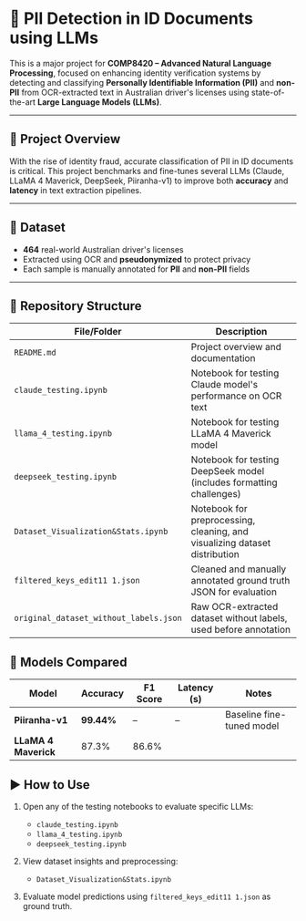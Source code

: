 # 🔐 PII Detection in ID Documents using LLMs

This is a major project for **COMP8420 – Advanced Natural Language Processing**, focused on enhancing identity verification systems by detecting and classifying **Personally Identifiable Information (PII)** and **non-PII** from OCR-extracted text in Australian driver's licenses using state-of-the-art **Large Language Models (LLMs)**.

---

## 🚀 Project Overview

With the rise of identity fraud, accurate classification of PII in ID documents is critical. This project benchmarks and fine-tunes several LLMs (Claude, LLaMA 4 Maverick, DeepSeek, Piiranha-v1) to improve both **accuracy** and **latency** in text extraction pipelines.

---

## 📁 Dataset

- **464** real-world Australian driver's licenses
- Extracted using OCR and **pseudonymized** to protect privacy
- Each sample is manually annotated for **PII** and **non-PII** fields

---

## 📂 Repository Structure

| File/Folder                           | Description |
|--------------------------------------|-------------|
| `README.md`                          | Project overview and documentation |
| `claude_testing.ipynb`               | Notebook for testing Claude model's performance on OCR text |
| `llama_4_testing.ipynb`              | Notebook for testing LLaMA 4 Maverick model |
| `deepseek_testing.ipynb`             | Notebook for testing DeepSeek model (includes formatting challenges) |
| `Dataset_Visualization&Stats.ipynb`  | Notebook for preprocessing, cleaning, and visualizing dataset distribution |
| `filtered_keys_edit11 1.json`        | Cleaned and manually annotated ground truth JSON for evaluation |
| `original_dataset_without_labels.json` | Raw OCR-extracted dataset without labels, used before annotation |




## 🧪 Models Compared

| Model               | Accuracy | F1 Score | Latency (s) | Notes                                  |
|--------------------|----------|----------|-------------|----------------------------------------|
| **Piiranha-v1**     | **99.44%** | –        | –           | Baseline fine-tuned model              |
| **LLaMA 4 Maverick**| 87.3%    | 86.6%



## ▶️ How to Use

1. Open any of the testing notebooks to evaluate specific LLMs:
   - `claude_testing.ipynb`
   - `llama_4_testing.ipynb`
   - `deepseek_testing.ipynb`

2. View dataset insights and preprocessing:
   - `Dataset_Visualization&Stats.ipynb`

3. Evaluate model predictions using `filtered_keys_edit11 1.json` as ground truth.
